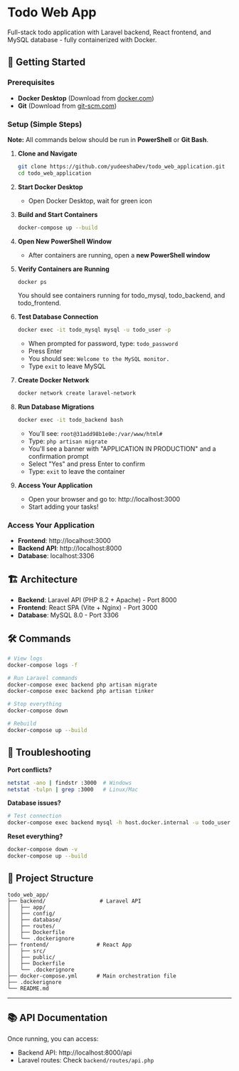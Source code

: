 # Todo Web App

Full-stack todo application with Laravel backend, React frontend, and MySQL database - fully containerized with Docker.


## 🚀 Getting Started

### Prerequisites
- **Docker Desktop** (Download from [docker.com](https://www.docker.com/products/docker-desktop/))
- **Git** (Download from [git-scm.com](https://git-scm.com/))

### Setup (Simple Steps)

**Note:** All commands below should be run in **PowerShell** or **Git Bash**.

1. **Clone and Navigate**
   ```bash
   git clone https://github.com/yudeeshaDev/todo_web_application.git
   cd todo_web_application
   ```

2. **Start Docker Desktop**
   - Open Docker Desktop, wait for green icon

3. **Build and Start Containers**
   ```bash
   docker-compose up --build
   ```

4. **Open New PowerShell Window**
   - After containers are running, open a **new PowerShell window**


5. **Verify Containers are Running**
   ```bash
   docker ps
   ```
   You should see containers running for todo_mysql, todo_backend, and todo_frontend.

6. **Test Database Connection**
   ```bash
   docker exec -it todo_mysql mysql -u todo_user -p
   ```
   - When prompted for password, type: `todo_password`
   - Press Enter
   - You should see: `Welcome to the MySQL monitor.`
   - Type `exit` to leave MySQL

7. **Create Docker Network**
   ```bash
   docker network create laravel-network
   ```

8. **Run Database Migrations**
   ```bash
   docker exec -it todo_backend bash
   ```
   - You'll see: `root@31add98b1e0e:/var/www/html#`
   - Type: `php artisan migrate`
   - You'll see a banner with "APPLICATION IN PRODUCTION" and a confirmation prompt
   - Select "Yes" and press Enter to confirm
   - Type: `exit` to leave the container

9. **Access Your Application**
   - Open your browser and go to: http://localhost:3000
   - Start adding your tasks!

### Access Your Application
- **Frontend**: http://localhost:3000
- **Backend API**: http://localhost:8000
- **Database**: localhost:3306

## 🏗️ Architecture

- **Backend**: Laravel API (PHP 8.2 + Apache) - Port 8000
- **Frontend**: React SPA (Vite + Nginx) - Port 3000  
- **Database**: MySQL 8.0 - Port 3306

## 🛠️ Commands

```bash
# View logs
docker-compose logs -f

# Run Laravel commands
docker-compose exec backend php artisan migrate
docker-compose exec backend php artisan tinker

# Stop everything
docker-compose down

# Rebuild
docker-compose up --build
```

## 🐛 Troubleshooting

**Port conflicts?**
```bash
netstat -ano | findstr :3000  # Windows
netstat -tulpn | grep :3000   # Linux/Mac
```

**Database issues?**
```bash
# Test connection
docker-compose exec backend mysql -h host.docker.internal -u todo_user -p todo_app
```

**Reset everything?**
```bash
docker-compose down -v
docker-compose up --build
```

## 📁 Project Structure

```
todo_web_app/
├── backend/                 # Laravel API
│   ├── app/
│   ├── config/
│   ├── database/
│   ├── routes/
│   ├── Dockerfile
│   └── .dockerignore
├── frontend/               # React App
│   ├── src/
│   ├── public/
│   ├── Dockerfile
│   └── .dockerignore
├── docker-compose.yml      # Main orchestration file
├── .dockerignore
└── README.md
```

---

## 📚 API Documentation

Once running, you can access:
- Backend API: http://localhost:8000/api
- Laravel routes: Check `backend/routes/api.php`

